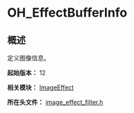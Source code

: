# OH_EffectBufferInfo

## 概述

定义图像信息。

**起始版本：** 12

**相关模块：** [ImageEffect](capi-imageeffect.md)

**所在头文件：** [image_effect_filter.h](capi-image-effect-filter-h.md)

